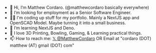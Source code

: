 - 👋 Hi, I’m Matthew Cordaro. (@matthewcordaro basically everywhere)
- 👀 I’m looking for employment as a Senior Software Engineer.
- 👨‍🏫 I'm coding up stuff for my portfolio.  Mainly a NextJS app and OpenSCAD Model. Maybe turning it into a small business.
- 🌱 I’m learning NextJS and Deno.
- 💞️ I love 3D Printing, Bowling, Gaming, & Learning practical things.
- 📫 How to reach me:  [𝕏 @MatthewCordaro](https://x.com/MatthewCordaro/) OR Email at "cordaro (DOT) matthew (AT) gmail (DOT) com" 

<!---
matthewcordaro/matthewcordaro is a ✨ special ✨ repository because its `README.md` (this file) appears on your GitHub profile.
You can click the Preview link to take a look at your changes.
--->
